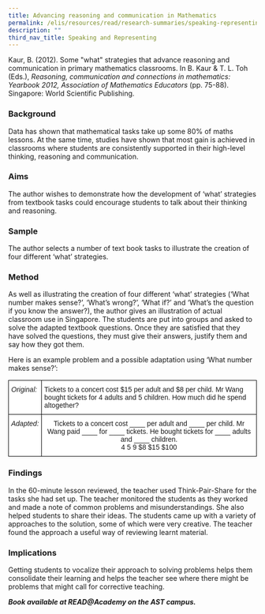 ```yaml
---
title: Advancing reasoning and communication in Mathematics
permalink: /elis/resources/read/research-summaries/speaking-representing/reasoning-and-communication-in-maths/
description: ""
third_nav_title: Speaking and Representing
---
```

Kaur, B. (2012). Some "what" strategies that advance reasoning and communication in primary mathematics classrooms. In B. Kaur &amp; T. L. Toh (Eds.),&nbsp;_Reasoning, communication and connections in mathematics: Yearbook 2012, Association of Mathematics Educators_&nbsp;(pp. 75-88). Singapore: World Scientific Publishing.

### Background

Data has shown that mathematical tasks take up some 80% of maths lessons. At the same time, studies have shown that most gain is achieved in classrooms where students are consistently supported in their high-level thinking, reasoning and communication.

### Aims

The author wishes to demonstrate how the development of ‘what’ strategies from textbook tasks could encourage students to talk about their thinking and reasoning.

### Sample

The author selects a number of text book tasks to illustrate the creation of four different ‘what’ strategies.

### Method

As well as illustrating the creation of four different ‘what’ strategies (‘What number makes sense?’, ‘What’s wrong?’, ‘What if?’ and ‘What’s the question if you know the answer?), the author gives an illustration of actual classroom use in Singapore. The students are put into groups and asked to solve the adapted textbook questions. Once they are satisfied that they have solved the questions, they must give their answers, justify them and say how they got them.

Here is an example problem and a possible adaptation using ‘What number makes sense?’:

<style type="text/css">
.tg  {border-collapse:collapse;border-spacing:0;}
.tg td{border-color:black;border-style:solid;border-width:1px;font-family:Arial, sans-serif;font-size:14px;
  overflow:hidden;padding:10px 5px;word-break:normal;}
.tg th{border-color:black;border-style:solid;border-width:1px;font-family:Arial, sans-serif;font-size:14px;
  font-weight:normal;overflow:hidden;padding:10px 5px;word-break:normal;}
.tg .tg-1547{background-color:#FFF;font-style:italic;text-align:left;vertical-align:top}
.tg .tg-ktyi{background-color:#FFF;text-align:left;vertical-align:top}
.tg .tg-7yig{background-color:#FFF;text-align:center;vertical-align:top}
</style>
<table class="tg">
<thead>
  <tr>
    <th class="tg-1547">Original:</th>
    <th class="tg-ktyi">Tickets to a concert cost $15 per adult and $8 per child. Mr Wang bought tickets for 4 adults and 5 children. How much did he spend altogether?</th>
  </tr>
</thead>
<tbody>
  <tr>
    <td class="tg-1547">Adapted:</td>
    <td class="tg-7yig">Tickets to a concert cost ____ per adult and ____ per child. Mr Wang paid ____ for ____ tickets. He bought tickets for ____ adults and ____ children.<br>4     5     9     $8     $15     $100</td>
  </tr>
</tbody>
</table>

### Findings

In the 60-minute lesson reviewed, the teacher used Think-Pair-Share for the tasks she had set up. The teacher monitored the students as they worked and made a note of common problems and misunderstandings. She also helped students to share their ideas. The students came up with a variety of approaches to the solution, some of which were very creative. The teacher found the approach a useful way of reviewing learnt material.

### Implications

Getting students to vocalize their approach to solving problems helps them consolidate their learning and helps the teacher see where there might be problems that might call for corrective teaching.

**_Book available at READ@Academy on the AST campus._**
